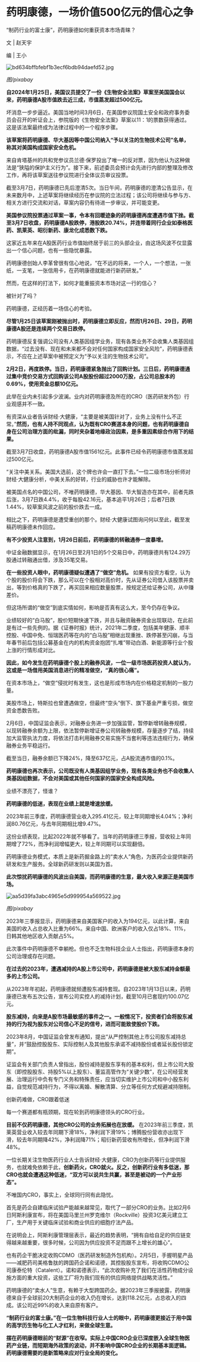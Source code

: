 # 药明康德，一场价值500亿元的信心之争

“制药行业的富士康”，药明康德如何重获资本市场青睐？

文 | 赵天宇 

编 | 王小

![bd634bffbfebf1b3ecf6bdb94daefd52.jpg](https://raw.githubusercontent.com/qqhsx/qqnews_image/main/2024/03/07/药明康德，一场价值500亿元的信心之争/bd634bffbfebf1b3ecf6bdb94daefd52.jpg)

 _图/pixabay_

**自2024年1月25日，美国议员提交了一份《生物安全法案》草案至美国国会以来，药明康德A股市值跌去近三成，市值蒸发超过500亿元。**

坏消息一步步逼近。美国当地时间3月6日，在美国参议院国土安全和政府事务委员会召开的听证会上，参院版的《生物安全法案》草案以11：1的票数获得通过。这是该法案最终成为法律过程中的一个程序步骤。

**该草案将药明康德、华大基因等中国公司纳入“予以关注的生物技术公司”名单，称其对美国构成国家安全危机。**

来自肯塔基州的共和党参议员兰德·保罗投出了唯一的反对票，因为他认为这种做法是“狭隘的保护主义行为”。接下来，前述委员会预计会先进行内部的整理及修改工作，再将该草案送往参议院进行全体议员审议投票。

截至3月7日，药明康德已先后澄清5次。当日午间，药明康德的澄清公告显示，在未来数月中，上述草案将继续经历在参议院的立法过程；该公司将继续与参与方、相关方进行交流和对话，草案内容仍有待进一步审议，并可能变更。

**美国参议院投票通过草案一事，令本有回暖迹象的药明康德再度遭遇市值下挫。截至3月7日收盘，药明康德A股跌停，港股跌20.74%，并连带着同行企业如泰格医药、凯莱英、昭衍新药、康龙化成悉数下跌。**

这家近五年来在A股医药行业市值始终居于前三的头部企业，由这场风波不仅显露出一个信心问题，也有一些隐忧暴露。

药明康德创始人李革曾很有信心地说，“在不远的将来，一个人，一个想法，一张纸，一支笔，一张信用卡，在药明康德就能进行新药研发。”

然而，在这样的打法下，如何才能重振资本市场对这一行的信心？

被针对了吗？

药明康德，正经历着一场信心的考验。

**尽管1月25日该草案刚被抛出时，药明康德立即反应，然而1月26日、29日，药明康德A股还是连续两个交易日跌停。**

药明康德反复强调公司没有人类基因组学业务，现有各类业务不会收集人类基因组数据，“过去没有、现在和未来都不会对任何国家构成国家安全风险”，药明康德表示，不应在上述草案中被预定义为“予以关注的生物技术公司”。

**2月2日，再度跌停。当日，药明康德紧急抛出了回购计划。三日后，药明康德通过集中竞价交易方式回购该公司A股股份超过2000万股，占公司总股本的0.69%，使用资金总额10亿元。**

此举在业内未引起多少波澜。业内对药明康德及所在的CRO（医药研发外包）行业观感并不一致。

有资深从业者告诉财经·大健康，“主要是被美国针对了，业务上没有什么不正常。”**然而，也有人持不同观点，认为既有CRO赛道本身的问题，也有药明康德自身在公司治理方面的纰漏，同时夹杂着地缘政治因素，是多重因素综合作用下的结果。**

截至3月7日收盘，药明康德A股市值1561亿元。此事件已经令药明康德市值蒸发超过500亿元。

“关注中美关系。美国大选前，这个牌也许会一直打下去。”一位二级市场分析师对财经·大健康分析，中美关系的好转，行业的威胁也许才能解除。

被美国点名的中国公司，不唯药明康德，华大基因、华大智造亦在其中，前者先跌后涨，3月7日跌4.4%，收于每股42.16元，基本追平1月26日；后者7日跌1.44%，较草案风波之前的股价跌去一成。

相比之下，药明康德是遭受重创的那个。财经·大健康试图询问何以至此，截至发稿药明康德未作回应。

**有不少投资人注意到，1月26日前后，药明康德的转融通券一度暴增。**

中证金融数据显示，在1月26日至2月1日的5个交易日中，药明康德共有124.29万股通过转融通出借，涉及35笔交易。

**在一些投资人眼中，药明康德疑似遭遇了“做空”危机。**
如果有投资方看空，认为个股的股价将会下跌，那么可以在个股相对高价时，先从证券公司借入该股票并卖出，等到价格真的下跌了，再买回来相应数量股票，按规定还给证券公司，从中赚差价。

但这场所谓的“做空”到底实情如何，影响是否真有这么大，至今仍存在争议。

业绩较好的“白马股”，股价短期快速下跌，并且与融资融券资金出现联动，在此前是有过一些先例的。据《证券时报》统计，2021年二季度，包括美年健康、顺丰控股、中国中免、恒瑞医药等在内的“白马股”相继出现重挫、跌停甚至闪崩，与当年春节前后包括公募基金在内的机构资金抱团“扎堆”带动白酒、新能源等行业个股上涨的行情形成对比。

**因此，如今发生在药明康德个股上的融券风波，一位一级市场医药投资人就认为，这或是一场借用美国消息进行的精准做空，“真的很心痛”。**

在资本市场上，“做空”侵扰时有发生，这也是形成市场内在价格稳定机制的一股力量。

美股市场上，特斯拉也曾遭遇做空，但最终“空头”倒下、旗下基金严重亏损，做空资金悉数告败。

2月6日，中国证监会表示，对融券业务进一步加强监管，暂停新增转融券规模，以现转融券余额为上限，依法暂停新增证券公司转融券规模，存量逐步了结，持续加大监管执法力度，将依法打击利用融券交易实施不当套利等违法违规行为，确保融券业务平稳运行。

截至当日，融券余额已下降24%，降至637亿元，占A股流通市值的0.1%。

**药明康德也再次表示，公司既没有人类基因组学业务，现有各类业务也不会收集人类基因组数据，不会对美国或其他任何国家的国家安全构成风险。**

业绩不漂亮了，怪谁？

**药明康德的低迷，表现在业绩上就是增速放缓。**

2023年前三季度，药明康德营业收入295.41亿元，较上年同期增长4.04%；净利润80.76亿元，与去年同期相比增9.47%。

这份业绩表现，比起2022年就不够看了。当年的药明康德三季报，营收较上年同期增了72%，而净利润增幅更大，较上年同期可以实现翻倍。

药明康德业务模式，本质上是新药掘金路上的“卖水人”角色，为医药企业提供新药研发和生产服务。全球新药研发则以美国为首。

**此次惊扰药明康德的风波出自美国，而药明康德的生意，最大收入来源正是美国市场。**

![aa5d39fa3abc4965e5d999954a569522.jpg](https://raw.githubusercontent.com/qqhsx/qqnews_image/main/2024/03/07/药明康德，一场价值500亿元的信心之争/aa5d39fa3abc4965e5d999954a569522.jpg)

_图/pixabay_

2023年三季报显示，药明康德来自美国客户的收入为194亿元，以此计算，来自美国的收入占总收入比重为66%。来自中国、欧洲客户的收入仅占18%、11%，日韩其他地区收入贡献占5%。

此次事件中药明康德不幸躺枪。但也不乏生物科技企业人士指出，药明康德本身的公司治理或存在问题。

**在过去的2023年，遭遇减持的A股上市公司中，药明康德是被大股东减持金额最多的上市公司。**

从2023年年初起，药明康德就频遭股东减持套现。自2023年1月13日以来，药明康德已发布五次公告，宣布公司实控人的减持计划，截至10月已套现约100.07亿元。

**股东减持，向来是A股市场最敏感的事件之一。一般情况下，投资者们会将股东减持的行为视为股东对公司信心不足的信号，进而可能致使股价下跌。**

2023年8月，中国证监会曾发布通知，提出“从严控制其他上市公司股东减持总量”，并“鼓励控股股东、实际控制人及其他股东承诺不减持股份或者延长股份锁定期”。

证监会有关部门负责人曾指出，股份减持是股东享有的基本权利，但上市公司大股东（即控股股东、持股5%以上股东）、董监高管作为“关键少数”，在公司经营发展、治理运行中负有专门义务和特殊责任，应当切实维护上市公司和中小股东利益，自觉规范减持行为，不得以离婚、解散清算、分立等任何方式规避减持限制。

创新药难做，CRO跟着低迷

每一个赛道都有瓶颈期，现在轮到药明康德领头的CRO行业。

**目前不仅药明康德，其他CRO公司的业务拓展也在放缓。**
在2023年前三季度，凯莱英营业收入较去年同期下滑18%，净利润下滑19%；博腾股份营收亦出现下滑，较去年同期降42%，净利润降71%；昭衍新药营收有所增长，但净利润下滑48%。

一位长期关注生物医药行业人士告诉财经·大健康，CRO为创新药等行业提供服务，也就难免依赖于此，**创新药火，CRO就火。反之，创新药行业有多低迷，那CRO也就会遭遇这种低迷，“双方可以说共生共赢，甚至是被动的一个产业形态”。**

不唯国内CRO，事实上，全球同行同有此隐忧。

首先是药企自建临床试验产能越来越常见，取代了一部分CRO的业务。比如2月6日阿斯利康宣布，将在美国马里兰州罗克维尔（Rockville）投资3亿美元建立工厂，生产用于关键临床试验和商业供应的细胞疗法产品。

在说明会上，阿斯利康管理层表示，最近的趋势表明，“拥有自给自足的供应链变得越来越重要，很多时候，公司因为供应投资不足而跟不上增长的雄心”。

也有药企干脆决定收购CDMO（医药研发制造外包机构）。2月5日，手握明星产品——减肥药司美格鲁肽的跨国药企诺和诺德，其控股股东宣布，将收购CDMO公司康泰伦特（Catalent）。诺和诺德表示，“此次收购补充了我们在活性药物成分设施方面的重大投资，这些工厂将为我们现有的供应网络提供战略灵活性。”

药明康德的“卖水人”生意，有赖于大型跨国药企。据2023年三季报披露，药明康德来自于全球前20大制药企业的收入仍在增长，达到118.2亿元，占总收入的四成。该公司近99%的收入来自原有客户。

**“制药行业的富士康。”在一位生物科技行业人士的眼中，药明康德更接近于用中国的高学历生物与化工人才红利，来做全球生意。**

**摆在药明康德眼前的“财源”在收窄。实际上中国CRO企业已深度嵌入全球生物医药产业链，而短期海外政策的波动，并不影响中国CRO企业的长期基本面逻辑。药明康德需要的是新策略来应对行业全局的变化。**

